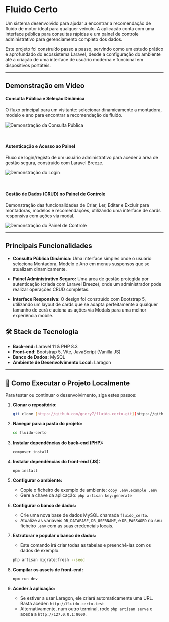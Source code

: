 # Fluido Certo

Um sistema desenvolvido para ajudar a encontrar a recomendação de fluido de motor ideal para qualquer veículo. A aplicação conta com uma interface pública para consultas rápidas e um painel de controle administrativo para gerenciamento completo dos dados.

Este projeto foi construído passo a passo, servindo como um estudo prático e aprofundado do ecossistema Laravel, desde a configuração do ambiente até a criação de uma interface de usuário moderna e funcional em dispositivos portáteis.

---

## Demonstração em Vídeo

#### Consulta Pública e Seleção Dinâmica
O fluxo principal para um visitante: selecionar dinamicamente a montadora, modelo e ano para encontrar a recomendação de fluido.

![Demonstração da Consulta Pública](https://media1.giphy.com/media/v1.Y2lkPTc5MGI3NjExdzkwbXgwdWZpeTRvMW42dHNpdjAzNmRxbm83M3JyeTN0azB0ajFsOCZlcD12MV9pbnRlcm5hbF9naWZfYnlfaWQmY3Q9Zw/HpV1l9p5cyNp8CT7jp/giphy.gif)

<br>

#### Autenticação e Acesso ao Painel
Fluxo de login/registo de um usuário administrativo para aceder à área de gestão segura, construído com Laravel Breeze.

![Demonstração do Login](https://media2.giphy.com/media/v1.Y2lkPTc5MGI3NjExbnpva2hrY2k3N2tuMHphcjFweDMwYXdrbjZhdDNtOWg4ZDhucGdleCZlcD12MV9pbnRlcm5hbF9naWZfYnlfaWQmY3Q9Zw/bieYEj5NLriPHYTFGi/giphy.gif)

<br>

#### Gestão de Dados (CRUD) no Painel de Controle
Demonstração das funcionalidades de Criar, Ler, Editar e Excluir para montadoras, modelos e recomendações, utilizando uma interface de cards responsiva com ações via modal.

![Demonstração do Painel de Controle](https://media1.giphy.com/media/v1.Y2lkPTc5MGI3NjExZm12aHVzbDlyOWxrejVtOGJnbjhycGtmcXozOG15ZndldGY1Z3FkYiZlcD12MV9pbnRlcm5hbF9naWZfYnlfaWQmY3Q9Zw/ILdY6TsVtOrTDF3Hs8/giphy.gif)

---

## Principais Funcionalidades

* **Consulta Pública Dinâmica:** Uma interface simples onde o usuário seleciona Montadora, Modelo e Ano em menus suspensos que se atualizam dinamicamente.

* **Painel Administrativo Seguro:** Uma área de gestão protegida por autenticação (criada com Laravel Breeze), onde um administrador pode realizar operações CRUD completas.

* **Interface Responsiva:** O design foi construído com Bootstrap 5, utilizando um layout de cards que se adapta perfeitamente a qualquer tamanho de ecrã e aciona as ações via Modals para uma melhor experiência mobile.

## 🛠️ Stack de Tecnologia

* **Back-end:** Laravel 11 & PHP 8.3
* **Front-end:** Bootstrap 5, Vite, JavaScript (Vanilla JS)
* **Banco de Dados:** MySQL
* **Ambiente de Desenvolvimento Local:** Laragon

---

## 🚀 Como Executar o Projeto Localmente

Para testar ou continuar o desenvolvimento, siga estes passos:

1.  **Clonar o repositório:**
    ```bash
    git clone [https://github.com/gnery7/fluido-certo.git](https://github.com/gnery7/fluido-certo.git)
    ```

2.  **Navegar para a pasta do projeto:**
    ```bash
    cd fluido-certo
    ```

3.  **Instalar dependências do back-end (PHP):**
    ```bash
    composer install
    ```

4.  **Instalar dependências do front-end (JS):**
    ```bash
    npm install
    ```

5.  **Configurar o ambiente:**
    * Copie o ficheiro de exemplo de ambiente: `copy .env.example .env`
    * Gere a chave da aplicação: `php artisan key:generate`

6.  **Configurar o banco de dados:**
    * Crie uma nova base de dados MySQL chamada `fluido_certo`.
    * Atualize as variáveis `DB_DATABASE`, `DB_USERNAME`, e `DB_PASSWORD` no seu ficheiro `.env` com as suas credenciais locais.

7.  **Estruturar e popular o banco de dados:**
    * Este comando irá criar todas as tabelas e preenchê-las com os dados de exemplo.
    ```bash
    php artisan migrate:fresh --seed
    ```

8.  **Compilar os assets de front-end:**
    ```bash
    npm run dev
    ```

9.  **Aceder à aplicação:**
    * Se estiver a usar Laragon, ele criará automaticamente uma URL. Basta aceder: `http://fluido-certo.test`
    * Alternativamente, num outro terminal, rode `php artisan serve` e aceda a `http://127.0.0.1:8000`.